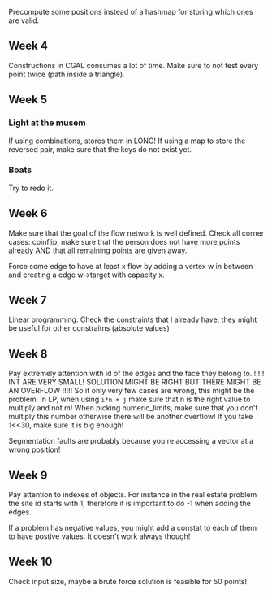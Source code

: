 
Precompute some positions instead of a hashmap for storing which ones are valid.


## Week 4

Constructions in CGAL consumes a lot of time.
Make sure to not test every point twice (path inside a triangle).


## Week 5
### Light at the musem
If using combinations, stores them in LONG!
If using a map to store the reversed pair, make sure that the keys do not exist yet.

### Boats
Try to redo it. 

## Week 6
Make sure that the goal of the flow network is well defined.
Check all corner cases: coinflip, make sure that the person does not
have more points already AND that all remaining points are given
away.

Force some edge to have at least x flow by adding a vertex w in between 
and creating a edge w->target with capacity x.

## Week 7
Linear programming. Check the constraints that I already have, they might 
be useful for other constraitns (absolute values)

## Week 8
Pay extremely attention with id of the edges and the face they belong to.
!!!!! INT ARE VERY SMALL! SOLUTION MIGHT BE RIGHT BUT THERE MIGHT BE AN OVERFLOW !!!!!
So if only very few cases are wrong, this might be the problem.
In LP, when using `i*n + j` make sure that n is the right value to multiply and not m!
When picking numeric_limits, make sure that you don't multiply this number otherwise there will 
be another overflow! If you take 1<<30, make sure it is big enough!

Segmentation faults are probably because you're accessing a vector at a wrong position!

## Week 9
Pay attention to indexes of objects. For instance in the real estate problem 
the site id starts with 1, therefore it is important to do -1 when adding the edges.

If a problem has negative values, you might add a constat to each of them to have 
postive values. It doesn't work always though!

## Week 10
Check input size, maybe a brute force solution is feasible for 50 points!


